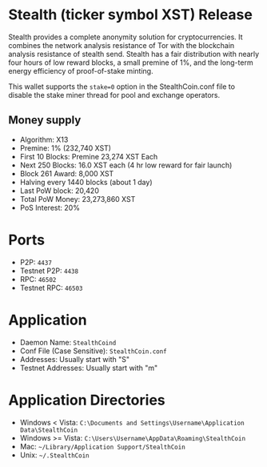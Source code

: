 # Stealth (ticker symbol XST) Release

Stealth provides a complete anonymity solution for cryptocurrencies. It combines the network analysis resistance of Tor with the blockchain analysis resistance of stealth send. Stealth has a fair distribution with nearly four hours of low reward blocks, a small premine of 1%, and the long-term energy efficiency of proof-of-stake minting.

This wallet supports the `stake=0` option in the StealthCoin.conf file to disable the stake miner thread for pool and exchange operators.


## Money supply

* Algorithm: X13
* Premine: 1% (232,740 XST)
* First 10 Blocks: Premine 23,274 XST Each
* Next 250 Blocks: 16.0 XST each (4 hr low reward for fair launch)
* Block 261 Award: 8,000 XST
* Halving every 1440 blocks (about 1 day)
* Last PoW block: 20,420
* Total PoW Money: 23,273,860 XST
* PoS Interest: 20%

# Ports

* P2P: `4437`
* Testnet P2P: `4438`
* RPC: `46502`
* Testnet RPC: `46503`

# Application

* Daemon Name: `StealthCoind`
* Conf File (Case Sensitive): `StealthCoin.conf`
* Addresses: Usually start with "S"
* Testnet Addresses: Usually start with "m"

Application Directories
=======================

* Windows < Vista: `C:\Documents and Settings\Username\Application Data\StealthCoin`
* Windows >= Vista: `C:\Users\Username\AppData\Roaming\StealthCoin`
* Mac: `~/Library/Application Support/StealthCoin`
* Unix: `~/.StealthCoin`
